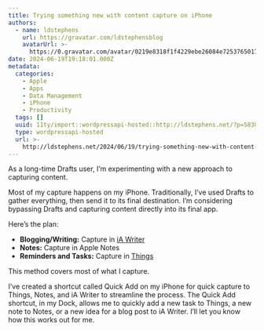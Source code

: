 ```yaml
---
title: Trying something new with content capture on iPhone
authors:
  - name: ldstephens
    url: https://gravatar.com/ldstephensblog
    avatarUrl: >-
      https://0.gravatar.com/avatar/0219e8318f1f4229ebe26084e7253765017f43ca0c631be37dc6d0b8ad6e40a4?s=96&d=identicon&r=G
date: 2024-06-19T19:18:01.000Z
metadata:
  categories:
    - Apple
    - Apps
    - Data Management
    - iPhone
    - Productivity
  tags: []
  uuid: 11ty/import::wordpressapi-hosted::http://ldstephens.net/?p=5838
  type: wordpressapi-hosted
  url: >-
    http://ldstephens.net/2024/06/19/trying-something-new-with-content-capture-on-iphone/
---
```

As a long-time Drafts user, I’m experimenting with a new approach to capturing content.

Most of my capture happens on my iPhone. Traditionally, I’ve used Drafts to gather everything, then send it to its final destination. I’m considering bypassing Drafts and capturing content directly into its final app.

Here’s the plan:

-   **Blogging/Writing:** Capture in [iA Writer](https://ia.net/writer)
-   **Notes:** Capture in Apple Notes
-   **Reminders and Tasks:** Capture in [Things](https://culturedcode.com/things/)

This method covers most of what I capture.

I’ve created a shortcut called Quick Add on my iPhone for quick capture to Things, Notes, and iA Writer to streamline the process. The Quick Add shortcut, in my Dock, allows me to quickly add a new task to Things, a new note to Notes, or a new idea for a blog post to iA Writer. I’ll let you know how this works out for me.
